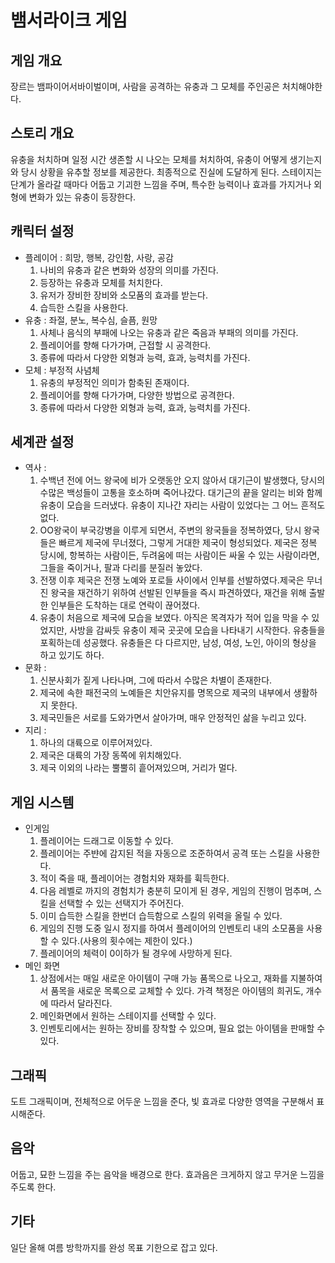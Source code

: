 # 뱀서라이크 게임
## 게임 개요
장르는 뱀파이어서바이벌이며, 사람을 공격하는 유충과 그 모체를 주인공은 처치해야한다.  
## 스토리 개요
유충을 처치하며 일정 시간 생존할 시 나오는 모체를 처치하여, 유충이 어떻게 생기는지와 당시 상황을 유추할 정보를 제공한다.
최종적으로 진실에 도달하게 된다.
스테이지는 단계가 올라갈 때마다 어둡고 기괴한 느낌을 주며, 특수한 능력이나 효과를 가지거나 외형에 변화가 있는 유충이 등장한다.  
## 캐릭터 설정
* 플레이어 : 희망, 행복, 강인함, 사랑, 공감
  1. 나비의 유충과 같은 변화와 성장의 의미를 가진다.
  2. 등장하는 유충과 모체를 처치한다.
  3. 유저가 장비한 장비와 소모품의 효과를 받는다.
  4. 습득한 스킬을 사용한다.
* 유충 : 좌절, 분노, 복수심, 슬픔, 원망
  1. 사체나 음식의 부패에 나오는 유충과 같은 죽음과 부패의 의미를 가진다.
  2. 플레이어를 향해 다가가며, 근접할 시 공격한다.
  3. 종류에 따라서 다양한 외형과 능력, 효과, 능력치를 가진다.
* 모체 : 부정적 사념체
  1. 유충의 부정적인 의미가 함축된 존재이다.
  2. 플레이어를 향해 다가가며, 다양한 방법으로 공격한다.
  3. 종류에 따라서 다양한 외형과 능력, 효과, 능력치를 가진다.  
## 세계관 설정
* 역사 : 
  1. 수백년 전에 어느 왕국에 비가 오랫동안 오지 않아서 대기근이 발생했다, 당시의 수많은 백성들이 고통을 호소하며 죽어나갔다. 대기근의 끝을 알리는 비와 함께 유충이 모습을 드러냈다. 유충이 지나간 자리는 사람이 있었다는 그 어느 흔적도 없다.
  2. OO왕국이 부국강병을 이루게 되면서, 주변의 왕국들을 정복하였다, 당시 왕국들은 빠르게 제국에 무너졌다, 그렇게 거대한 제국이 형성되었다. 제국은 정복 당시에, 항복하는 사람이든, 두려움에 떠는 사람이든 싸울 수 있는 사람이라면, 그들을 죽이거나, 팔과 다리를 분질러 놓았다.
  3. 전쟁 이후 제국은 전쟁 노예와 포로들 사이에서 인부를 선발하였다.제국은 무너진 왕국을 재건하기 위하여 선발된 인부들을 즉시 파견하였다, 재건을 위해 출발한 인부들은 도착하는 대로 연락이 끊어졌다.
  4. 유충이 처음으로 제국에 모습을 보였다. 아직은 목격자가 적어 입을 막을 수 있었지만, 사방을 감싸듯 유충이 제국 곳곳에 모습을 나타내기 시작한다. 유충들을 포획하는데 성공했다. 유충들은 다 다르지만, 남성, 여성, 노인, 아이의 형상을 하고 있기도 하다.
* 문화 :
  1. 신분사회가 짙게 나타나며, 그에 따라서 수많은 차별이 존재한다.
  2. 제국에 속한 패전국의 노예들은 치안유지를 명목으로 제국의 내부에서 생활하지 못한다.
  3. 제국민들은 서로를 도와가면서 살아가며, 매우 안정적인 삶을 누리고 있다.
* 지리 :
  1. 하나의 대륙으로 이루어져있다.
  2. 제국은 대륙의 가장 동쪽에 위치해있다.
  3. 제국 이외의 나라는 뿔뿔히 흩어져있으며, 거리가 멀다.
## 게임 시스템
* 인게임
  1. 플레이어는 드래그로 이동할 수 있다.
  2. 플레이어는 주뱐에 감지된 적을 자동으로 조준하여서 공격 또는 스킬을 사용한다.
  3. 적이 죽을 때, 플레이어는 경험치와 재화를 휙득한다.
  4. 다음 레벨로 까지의 경험치가 충분히 모이게 된 경우, 게임의 진행이 멈추며, 스킬을 선택할 수 있는 선택지가 주어진다.
  5. 이미 습득한 스킬을 한번더 습득함으로 스킬의 위력을 올릴 수 있다.
  6. 게임의 진행 도중 일시 정지를 하여서 플레이어의 인벤토리 내의 소모품을 사용할 수 있다.(사용의 횟수에는 제한이 있다.)
  7. 플레이어의 체력이 0이하가 될 경우에 사망하게 된다.
* 메인 화면
  1. 상점에서는 매일 새로운 아이템이 구매 가능 품목으로 나오고, 재화를 지불하여서 품목을 새로운 목록으로 교체할 수 있다. 가격 책정은 아이템의 희귀도, 개수에 따라서 달라진다.
  2. 메인화면에서 원하는 스테이지를 선택할 수 있다.
  3. 인벤토리에서는 원하는 장비를 장착할 수 있으며, 필요 없는 아이템을 판매할 수 있다.
## 그래픽
도트 그래픽이며, 전체적으로 어두운 느낌을 준다, 빛 효과로 다양한 영역을 구분해서 표시해준다.
## 음악
어둡고, 묘한 느낌을 주는 음악을 배경으로 한다. 효과음은 크게하지 않고 무거운 느낌을 주도록 한다.
## 기타
일단 올해 여름 방학까지를 완성 목표 기한으로 잡고 있다.